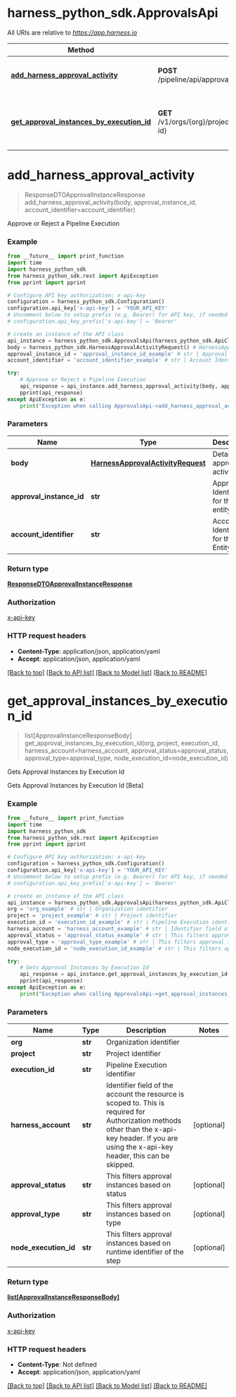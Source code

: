 # harness_python_sdk.ApprovalsApi

All URIs are relative to *https://app.harness.io*

Method | HTTP request | Description
------------- | ------------- | -------------
[**add_harness_approval_activity**](ApprovalsApi.md#add_harness_approval_activity) | **POST** /pipeline/api/approvals/{approvalInstanceId}/harness/activity | Approve or Reject a Pipeline Execution
[**get_approval_instances_by_execution_id**](ApprovalsApi.md#get_approval_instances_by_execution_id) | **GET** /v1/orgs/{org}/projects/{project}/approvals/execution/{execution-id} | Gets Approval Instances by Execution Id

# **add_harness_approval_activity**
> ResponseDTOApprovalInstanceResponse add_harness_approval_activity(body, approval_instance_id, account_identifier=account_identifier)

Approve or Reject a Pipeline Execution

### Example
```python
from __future__ import print_function
import time
import harness_python_sdk
from harness_python_sdk.rest import ApiException
from pprint import pprint

# Configure API key authorization: x-api-key
configuration = harness_python_sdk.Configuration()
configuration.api_key['x-api-key'] = 'YOUR_API_KEY'
# Uncomment below to setup prefix (e.g. Bearer) for API key, if needed
# configuration.api_key_prefix['x-api-key'] = 'Bearer'

# create an instance of the API class
api_instance = harness_python_sdk.ApprovalsApi(harness_python_sdk.ApiClient(configuration))
body = harness_python_sdk.HarnessApprovalActivityRequest() # HarnessApprovalActivityRequest | Details of approval activity
approval_instance_id = 'approval_instance_id_example' # str | Approval Identifier for the entity
account_identifier = 'account_identifier_example' # str | Account Identifier for the Entity. (optional)

try:
    # Approve or Reject a Pipeline Execution
    api_response = api_instance.add_harness_approval_activity(body, approval_instance_id, account_identifier=account_identifier)
    pprint(api_response)
except ApiException as e:
    print("Exception when calling ApprovalsApi->add_harness_approval_activity: %s\n" % e)
```

### Parameters

Name | Type | Description  | Notes
------------- | ------------- | ------------- | -------------
 **body** | [**HarnessApprovalActivityRequest**](HarnessApprovalActivityRequest.md)| Details of approval activity | 
 **approval_instance_id** | **str**| Approval Identifier for the entity | 
 **account_identifier** | **str**| Account Identifier for the Entity. | [optional] 

### Return type

[**ResponseDTOApprovalInstanceResponse**](ResponseDTOApprovalInstanceResponse.md)

### Authorization

[x-api-key](../README.md#x-api-key)

### HTTP request headers

 - **Content-Type**: application/json, application/yaml
 - **Accept**: application/json, application/yaml

[[Back to top]](#) [[Back to API list]](../README.md#documentation-for-api-endpoints) [[Back to Model list]](../README.md#documentation-for-models) [[Back to README]](../README.md)

# **get_approval_instances_by_execution_id**
> list[ApprovalInstanceResponseBody] get_approval_instances_by_execution_id(org, project, execution_id, harness_account=harness_account, approval_status=approval_status, approval_type=approval_type, node_execution_id=node_execution_id)

Gets Approval Instances by Execution Id

Gets Approval Instances by Execution Id [Beta]

### Example
```python
from __future__ import print_function
import time
import harness_python_sdk
from harness_python_sdk.rest import ApiException
from pprint import pprint

# Configure API key authorization: x-api-key
configuration = harness_python_sdk.Configuration()
configuration.api_key['x-api-key'] = 'YOUR_API_KEY'
# Uncomment below to setup prefix (e.g. Bearer) for API key, if needed
# configuration.api_key_prefix['x-api-key'] = 'Bearer'

# create an instance of the API class
api_instance = harness_python_sdk.ApprovalsApi(harness_python_sdk.ApiClient(configuration))
org = 'org_example' # str | Organization identifier
project = 'project_example' # str | Project identifier
execution_id = 'execution_id_example' # str | Pipeline Execution identifier
harness_account = 'harness_account_example' # str | Identifier field of the account the resource is scoped to. This is required for Authorization methods other than the x-api-key header. If you are using the x-api-key header, this can be skipped. (optional)
approval_status = 'approval_status_example' # str | This filters approval instances based on status (optional)
approval_type = 'approval_type_example' # str | This filters approval instances based on type (optional)
node_execution_id = 'node_execution_id_example' # str | This filters approval instances based on runtime identifier of the step (optional)

try:
    # Gets Approval Instances by Execution Id
    api_response = api_instance.get_approval_instances_by_execution_id(org, project, execution_id, harness_account=harness_account, approval_status=approval_status, approval_type=approval_type, node_execution_id=node_execution_id)
    pprint(api_response)
except ApiException as e:
    print("Exception when calling ApprovalsApi->get_approval_instances_by_execution_id: %s\n" % e)
```

### Parameters

Name | Type | Description  | Notes
------------- | ------------- | ------------- | -------------
 **org** | **str**| Organization identifier | 
 **project** | **str**| Project identifier | 
 **execution_id** | **str**| Pipeline Execution identifier | 
 **harness_account** | **str**| Identifier field of the account the resource is scoped to. This is required for Authorization methods other than the x-api-key header. If you are using the x-api-key header, this can be skipped. | [optional] 
 **approval_status** | **str**| This filters approval instances based on status | [optional] 
 **approval_type** | **str**| This filters approval instances based on type | [optional] 
 **node_execution_id** | **str**| This filters approval instances based on runtime identifier of the step | [optional] 

### Return type

[**list[ApprovalInstanceResponseBody]**](ApprovalInstanceResponseBody.md)

### Authorization

[x-api-key](../README.md#x-api-key)

### HTTP request headers

 - **Content-Type**: Not defined
 - **Accept**: application/json, application/yaml

[[Back to top]](#) [[Back to API list]](../README.md#documentation-for-api-endpoints) [[Back to Model list]](../README.md#documentation-for-models) [[Back to README]](../README.md)

